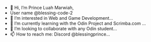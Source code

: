 - 👋 Hi, I’m Prince Luah Marwiah,
- User name @blessing-code-2
- 👀 I’m interested in Web and Game Development...
- 🌱 I’m currently learning with the Odin Project and Scrimba.com ...
- 💞️ I’m looking to collaborate with any Odin student...
- 📫 How to reach me: Discord @blessingprince...

<!---
blessing-code-2/blessing-code-2 is a ✨ special ✨ repository because its `README.md` (this file) appears on your GitHub profile.
You can click the Preview link to take a look at your changes.
--->
